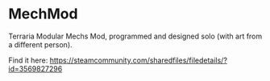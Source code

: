 # MechMod
Terraria Modular Mechs Mod, programmed and designed solo (with art from a different person).

Find it here: https://steamcommunity.com/sharedfiles/filedetails/?id=3569827296
